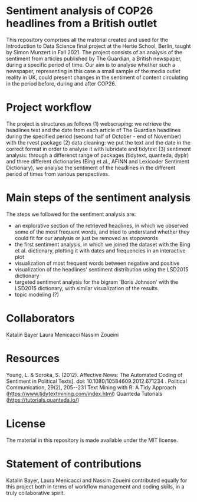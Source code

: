 # Sentiment analysis of COP26 headlines from a British outlet
This repository comprises all the material created and used for the Introduction to Data Science final project at the Hertie School, Berlin, taught by Simon Munzert in Fall 2021.
The project consists of an analysis of the sentiment from articles published by The Guardian, a British newspaper, during a specific period of time. Our aim is to analyse whether such a newspaper, representing in this case a small sample of the media outlet reality in UK, could present changes in the sentiment of content circulating in the period before, during and after COP26. 

# Project workflow
The project is structures as follows (1) webscraping: we retrieve the headlines text and the date from each article of The Guardian headlines during the specified period (second half of October - end of November) with the rvest package (2) data cleaning: we put the text and the date in the correct format in order to analyse it with lubridate and tidytext (3) sentiment analysis: through a differenct range of packages (tidytext, quanteda, dyplr) and three different dictionaries (Bing et al., AFINN and Lexicoder Sentiment Dictionary), we analyse the sentiment of the headlines in the different period of times from various perspectives. 

# Main steps of the sentiment analysis
The steps we followed for the sentiment analysis are: 
- an explorative section of the retrieved headlines, in which we observed some of the most frequent words, and tried to understand whether they could fit for our analysis or just be removed as stopowords 
- the first sentiment analysis, in which we joined the dataset with the Bing et al. dictionary, plotting it with dates and frequencies in an interactive plot 
- visualization of most frequent words between negative and positive
- visualization of the headlines' sentiment distribution using the LSD2015 dictionary 
- targeted sentiment analysis for the bigram 'Boris Johnson' with the LSD2015 dictionary, with similar visualization of the results
- topic modeling (?)

# Collaborators
Katalin Bayer
Laura Menicacci
Nassim Zoueini

# Resources
Young, L. & Soroka, S. (2012). Affective News: The Automated Coding of Sentiment in Political Texts]. doi: 10.1080/10584609.2012.671234 . Political Communication, 29(2), 205--231
Text Mining with R: A Tidy Approach (https://www.tidytextmining.com/index.html) 
Quanteda Tutorials (https://tutorials.quanteda.io/)

# License
The material in this repository is made available under the MIT license.

# Statement of contributions
Katalin Bayer, Laura Menicacci and Nassim Zoueini contributed equally for this project both in terms of workflow management and coding skills, in a truly collaborative spirit. 
